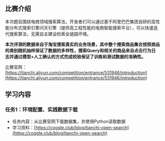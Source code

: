 ## 比赛介绍

本次题目围绕电商领域搜索算法，开发者们可以通过基于阿里巴巴集团自研的高性能分布式搜索引擎问天引擎（提供高工程性能的电商智能搜索平台），可以快速迭代搜索算法，无需自主建设检索全链路环境。

 **本次评测的数据来自于淘宝搜索真实的业务场景，其中整个搜索商品集合按照商品的类别随机抽样保证了数据的多样性，搜索Query和相关的商品来自点击行为日志并通过模型+人工确认的方式完成校验保证了训练和测试数据的准确性。** 

比赛官网：[https://tianchi.aliyun.com/competition/entrance/531946/introduction](https://tianchi.aliyun.com/competition/entrance/531946/introduction)

## 学习内容

### 任务1：环境配置、实践数据下载

- 任务内容：从比赛官网下载数据集，并使用Python读取数据
- 学习资料：[https://coggle.club/blog/tianchi-open-search](https://coggle.club/blog/tianchi-open-search)
